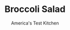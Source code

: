 ---
layout: ../../layouts/MarkdownPostLayout.astro
title: Broccoli Salad
author: America's Test Kitchen
pubDate: 2023-03-15
description: "This unusual salad can be incredibly delicious. But can you really call it a “salad” if it’s drowning in sugar and mayonnaise?"
image_url: https://res.cloudinary.com/hksqkdlah/image/upload/ar_1:1,c_fill,dpr_2.0,f_auto,fl_lossy.progressive.strip_profile,g_faces:auto,q_auto:low,w_344/10150_sfs-broccolisalad-16
tags: ["Side Dishes","American","Vegetables"]
calories: 2068
protein: 7
carbohydrates: 20
fats: 
fiber: 4
ingredients: ["6 slices, bacon, chopped fine","1/2 cup, golden raisins","1 1/2 pounds, broccoli, florets cut into 1-inch pieces, stalks peeled and sliced 1/4 inch thick","1/2 cup, mayonnaise","1 tablespoon, balsamic vinegar",", Salt and pepper","1/2 cup, walnuts, toasted and chopped coarse","1 , large shallot, minced"]
serves: 6
time: "55 minutes"
instructions: ["Cook bacon in 10-inch skillet over medium heat until crisp, 6 to 8 minutes. Drain on paper towel–lined plate.","Combine 4 cups water and 4 cups ice in large bowl. Bring 3 quarts water to boil in Dutch oven. Remove ½ cup boiling water and combine with raisins in small bowl; cover, let sit for 5 minutes, and drain.","Meanwhile, add broccoli stalks to boiling water and cook for 1 minute. Add florets and cook until slightly tender, about 1 minute. Drain broccoli and place in ice water to cool. Drain again, transfer to salad spinner, and spin dry.","Whisk mayonnaise, vinegar, ½ teaspoon salt, and ¼ teaspoon pepper together in large bowl. Add broccoli, raisins, walnuts, and shallot to bowl with dressing and toss to combine. Season with salt and pepper to taste. Sprinkle with bacon and serve."]
nutrition: ["562 mg Potassium","141 mg Phosphorus","69 mg Calcium","1 mg Iron","36 mg Magnesium","443 mg Sodium","27 g Fat","2 mg Niacin (B3)","8 g Monounsaturated","10 g Polyunsaturated","102 mg Vitamin C","26 mg Cholesterol","6 g Saturated","4 g Fiber","76 µg Folate (food)","10 g Sugars","116 µg Vitamin K","128 g Water","20 g Carbs","76 µg Folate equivalent (total)","7 g Protein","1 mg Vitamin E","38 µg Vitamin A","344 kcal Energy","2068 calories"]
notes: "When prepping the broccoli, keep the stems and florets separate. If you don’t own a salad spinner, lay the broccoli on a clean kitchen towel to dry in step 3. You can make the salad up to six hours in advance."
---